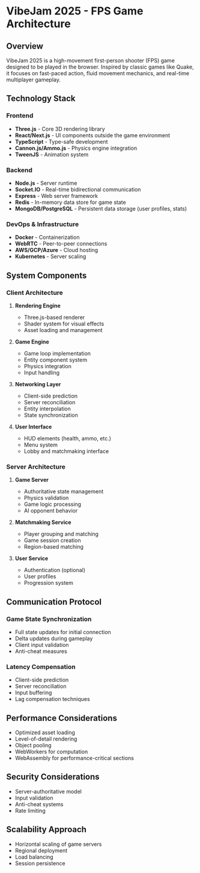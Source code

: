 # VibeJam 2025 - FPS Game Architecture

## Overview

VibeJam 2025 is a high-movement first-person shooter (FPS) game designed to be played in the browser. Inspired by classic games like Quake, it focuses on fast-paced action, fluid movement mechanics, and real-time multiplayer gameplay.

## Technology Stack

### Frontend
- **Three.js** - Core 3D rendering library
- **React/Next.js** - UI components outside the game environment
- **TypeScript** - Type-safe development
- **Cannon.js/Ammo.js** - Physics engine integration
- **TweenJS** - Animation system

### Backend
- **Node.js** - Server runtime
- **Socket.IO** - Real-time bidirectional communication
- **Express** - Web server framework
- **Redis** - In-memory data store for game state
- **MongoDB/PostgreSQL** - Persistent data storage (user profiles, stats)

### DevOps & Infrastructure
- **Docker** - Containerization
- **WebRTC** - Peer-to-peer connections
- **AWS/GCP/Azure** - Cloud hosting
- **Kubernetes** - Server scaling

## System Components

### Client Architecture
1. **Rendering Engine**
   - Three.js-based renderer
   - Shader system for visual effects
   - Asset loading and management

2. **Game Engine**
   - Game loop implementation
   - Entity component system
   - Physics integration
   - Input handling

3. **Networking Layer**
   - Client-side prediction
   - Server reconciliation
   - Entity interpolation
   - State synchronization

4. **User Interface**
   - HUD elements (health, ammo, etc.)
   - Menu system
   - Lobby and matchmaking interface

### Server Architecture
1. **Game Server**
   - Authoritative state management
   - Physics validation
   - Game logic processing
   - AI opponent behavior

2. **Matchmaking Service**
   - Player grouping and matching
   - Game session creation
   - Region-based matching

3. **User Service**
   - Authentication (optional)
   - User profiles
   - Progression system

## Communication Protocol

### Game State Synchronization
- Full state updates for initial connection
- Delta updates during gameplay
- Client input validation
- Anti-cheat measures

### Latency Compensation
- Client-side prediction
- Server reconciliation
- Input buffering
- Lag compensation techniques

## Performance Considerations
- Optimized asset loading
- Level-of-detail rendering
- Object pooling
- WebWorkers for computation
- WebAssembly for performance-critical sections

## Security Considerations
- Server-authoritative model
- Input validation
- Anti-cheat systems
- Rate limiting

## Scalability Approach
- Horizontal scaling of game servers
- Regional deployment
- Load balancing
- Session persistence 